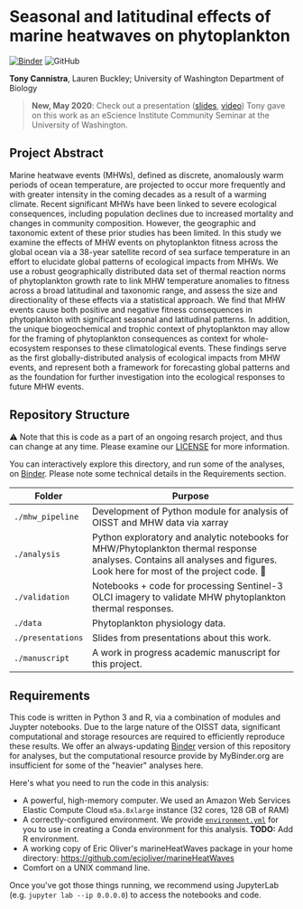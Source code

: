 # Seasonal and latitudinal effects of marine heatwaves on phytoplankton
[![Binder](https://mybinder.org/badge_logo.svg)](https://mybinder.org/v2/gh/HuckleyLab/phyto-mhw/master)
![GitHub](https://img.shields.io/github/license/HuckleyLab/phyto-mhw?style=flat)

**Tony Cannistra**, Lauren Buckley; University of Washington Department of Biology

>**New, May 2020**: Check out a presentation ([slides](./presentations/Cannistra_phytomhw_esci_seminar_20May.pdf), [video]()) Tony gave on this work as an eScience Institute Community Seminar at the University of Washington.  

## Project Abstract

Marine heatwave events (MHWs), defined as discrete, anomalously warm periods of ocean temperature, are projected to occur more frequently and with greater intensity in the coming decades as a result of a warming climate. Recent significant MHWs have been linked to severe ecological consequences, including population declines due to increased mortality and changes in community composition. However, the geographic and taxonomic extent of these prior studies has been limited. In this study we examine the effects of MHW events on phytoplankton fitness across the global ocean via a 38-year satellite record of sea surface temperature in an effort to elucidate global patterns of ecological impacts from MHWs. We use a robust geographically distributed data set of thermal reaction norms of phytoplankton growth rate to link MHW temperature anomalies to fitness across a broad latitudinal and taxonomic range, and assess the size and directionality of these effects via a statistical approach. We find that MHW events cause both positive and negative fitness consequences in phytoplankton with significant seasonal and latitudinal patterns. In addition, the unique biogeochemical and trophic context of phytoplankton may allow for the framing of phytoplankton consequences as context for whole-ecosystem responses to these climatological events. These findings serve as the first globally-distributed analysis of ecological impacts from MHW events, and represent both a framework for forecasting global patterns and as the foundation for further investigation into the ecological responses to future MHW events.



## Repository Structure

⚠️ Note that this is code as a part of an ongoing resarch project, and thus can change at any time. Please examine our [LICENSE](./LICENSE) for more information. 

You can interactively explore this directory, and run some of the analyses, on [Binder](https://mybinder.org/v2/gh/HuckleyLab/phyto-mhw/master). Please note some technical details in the Requirements section.

| Folder | Purpose |
| ----   | ------ |
| `./mhw_pipeline` | Development of Python module for analysis of OISST and MHW data via xarray |
| `./analysis` | Python exploratory and analytic notebooks for MHW/Phytoplankton thermal response analyses. Contains all analyses and figures.  Look here for most of the project code. 👀  |
| `./validation` | Notebooks + code for processing Sentinel-3 OLCI imagery to validate MHW phytoplankton thermal responses. |
| `./data` | Phytoplankton physiology data. |
| `./presentations` | Slides from presentations about this work. |
| `./manuscript` | A work in progress academic manuscript for this project. |

## Requirements

This code is written in Python 3 and R, via a combination of modules and Juypter notebooks. Due to the large nature of the OISST data, significant computational and storage resources are required to efficiently reproduce these results. We offer an always-updating [Binder](https://mybinder.org/v2/gh/HuckleyLab/phyto-mhw/master) version of this repository for analyses, but the computational resource provide by MyBinder.org are insufficient for some of the "heavier" analyses here.

Here's what you need to run the code in this analysis:
  * A powerful, high-memory computer. We used an Amazon Web Services Elastic Compute Cloud `m5a.8xlarge` instance (32 cores, 128 GB of RAM)
  * A correctly-configured environment. We provide [`environment.yml`](environment.yml) for you to use in creating a Conda environment for this analysis. **TODO:** Add R environment.
  * A working copy of Eric Oliver's marineHeatWaves package in your home directory: https://github.com/ecjoliver/marineHeatWaves
  * Comfort on a UNIX command line.


Once you've got those things running, we recommend using JupyterLab (e.g. `jupyter lab --ip 0.0.0.0`) to access the notebooks and code.



<!-- ## Contributors

* Tony Cannistra (@acannistra), project lead.
<!-- * Isaac Caruso (@icaruso21), undergraduate intern. -->
